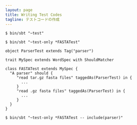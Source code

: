 ---layout: pagetitle: Writing Test Codestagline: テストコードの作成---	$ bin/sbt "~test"	$ bin/sbt "~test-only *FASTATest"	object ParserTest extends Tag("parser")		trait MySpec extends WordSpec with ShouldMatcher		class FASTATest extends MySpec {	  "A parser" should {	     "read tar.gz fasta files" taggedAs(ParserTest) in {	       ...	     }		 "read .gz fasta files" taggedAs(ParserTest) in {		   ...		 }	  }	}	$ bin/sbt "~test-only *FASTATest -- include(parser)"			